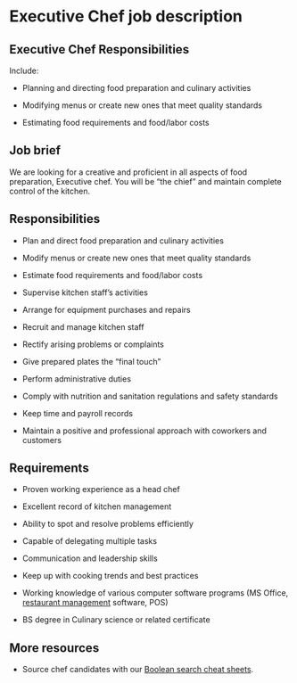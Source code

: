 # Executive Chef job description


## Executive Chef Responsibilities

Include:

* Planning and directing food preparation and culinary activities

* Modifying menus or create new ones that meet quality standards

* Estimating food requirements and food/labor costs


## Job brief

We are looking for a creative and proficient in all aspects of food preparation, Executive chef. You will be “the chief” and maintain complete control of the kitchen.


## Responsibilities

* Plan and direct food preparation and culinary activities

* Modify menus or create new ones that meet quality standards

* Estimate food requirements and food/labor costs

* Supervise kitchen staff’s activities

* Arrange for equipment purchases and repairs

* Recruit and manage kitchen staff

* Rectify arising problems or complaints

* Give prepared plates the “final touch”

* Perform administrative duties

* Comply with nutrition and sanitation regulations and safety standards

* Keep time and payroll records

* Maintain a positive and professional approach with coworkers and customers


## Requirements

* Proven working experience as a head chef

* Excellent record of kitchen management

* Ability to spot and resolve problems efficiently

* Capable of delegating multiple tasks

* Communication and leadership skills

* Keep up with cooking trends and best practices

* Working knowledge of various computer software programs (MS Office, <a href="https://resources.workable.com/restaurant-manager-job-description">restaurant management</a> software, POS)

* BS degree in Culinary science or related certificate

## More resources
* Source chef candidates with our <a href="https://resources.workable.com/find-chef-boolean-search-strings">Boolean search cheat sheets</a>.
